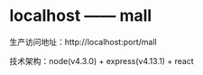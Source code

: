 # localhost —— mall

生产访问地址：http://localhost:port/mall

技术架构：node(v4.3.0) + express(v4.13.1) + react